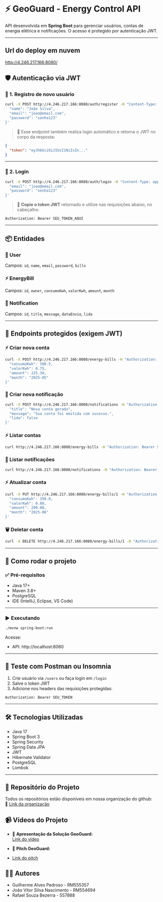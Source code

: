 # ⚡ GeoGuard - Energy Control API

API desenvolvida em **Spring Boot** para gerenciar usuários, contas de energia elétrica e notificações. O acesso é protegido por autenticação JWT.

---
## Url do deploy em nuvem
http://4.246.217.166:8080/

## 🛡️ Autenticação via JWT

### 🔐 1. Registro de novo usuário

```bash
curl -X POST http://4.246.217.166:8080/auth/register -H "Content-Type: application/json" -d '{
  "name": "João Silva",
  "email": "joao@email.com",
  "password": "senha123"
}'
```

> 🔁 Esse endpoint também realiza login automático e retorna o JWT no corpo da resposta:

```json
{
  "token": "eyJhbGciOiJIUzI1NiIsIn..."
}
```

---

### 🔐 2. Login

```bash
curl -X POST http://4.246.217.166:8080/auth/login -H "Content-Type: application/json" -d '{
  "email": "joao@email.com",
  "password": "senha123"
}'
```

> 🔑 **Copie o token JWT** retornado e utilize nas requisições abaixo, no cabeçalho:

```http
Authorization: Bearer SEU_TOKEN_AQUI
```

---

## 📦 Entidades

### 👤 User

Campos: `id`, `name`, `email`, `password`, `bills`

### ⚡ EnergyBill

Campos: `id`, `owner`, `consumoKwh`, `valorKwh`, `amount`, `month`

### 🔔 Notification

Campos: `id`, `title`, `message`, `dataEnvio`, `lida`

---

## 📮 Endpoints protegidos (exigem JWT)

### ⚡ Criar nova conta

```bash
curl -X POST http://4.246.217.166:8080/energy-bills -H "Authorization: Bearer SEU_TOKEN_AQUI" -H "Content-Type: application/json" -d '{
  "consumoKwh": 300.5,
  "valorKwh": 0.75,
  "amount": 225.38,
  "month": "2025-05"
}'
```

### 🔔 Criar nova notificação

```bash
curl -X POST http://4.246.217.166:8080/notifications -H "Authorization: Bearer SEU_TOKEN_AQUI" -H "Content-Type: application/json" -d '{
  "title": "Nova conta gerada",
  "message": "Sua conta foi emitida com sucesso.",
  "lida": false
}'
```

### ⚡ Listar contas

```bash
curl http://4.246.217.166:8080/energy-bills -H "Authorization: Bearer SEU_TOKEN_AQUI"
```

### 🔔 Listar notificações

```bash
curl http://4.246.217.166:8080/notifications -H "Authorization: Bearer SEU_TOKEN_AQUI"
```

### ⚡ Atualizar conta

```bash
curl -X PUT http://4.246.217.166:8080/energy-bills/1 -H "Authorization: Bearer SEU_TOKEN_AQUI" -H "Content-Type: application/json" -d '{
  "consumoKwh": 350.0,
  "valorKwh": 0.80,
  "amount": 280.00,
  "month": "2025-06"
}'
```

### 🗑️ Deletar conta

```bash
curl -X DELETE http://4.246.217.166:8080/energy-bills/1 -H "Authorization: Bearer SEU_TOKEN_AQUI"
```

---

## 🚀 Como rodar o projeto

### ✅ Pré-requisitos

- Java 17+
- Maven 3.8+
- PostgreSQL
- IDE (IntelliJ, Eclipse, VS Code)

---

### ▶️ Executando

```bash
./mvnw spring-boot:run
```

Acesse:

- API: http://localhost:8080

---

## 🧪 Teste com Postman ou Insomnia

1. Crie usuário via `/users` ou faça login em `/login`
2. Salve o token JWT
3. Adicione nos headers das requisições protegidas:

```
Authorization: Bearer SEU_TOKEN
```

---

## 🛠️ Tecnologias Utilizadas

- Java 17
- Spring Boot 3
- Spring Security
- Spring Data JPA
- JWT
- Hibernate Validator
- PostgreSQL
- Lombok

---

## 📂 Repositório do Projeto

Todos os repositórios estão disponiveis em nossa organização do github:  
📎 [Link da organização](https://github.com/GeoGuard-gs25)

## 📹 Vídeos do Projeto

- 🎥 **Apresentação da Solução GeoGuard:**  
  [Link do vídeo](https://youtu.be/YNFErko31fM?si=hFlQK_vrn-SA1UdO)

- 🎥 **Pitch GeoGuard:**
-   [Link do pitch](https://youtu.be/P2tlEBYjZfE) 


## 👨‍💻 Autores
-  Guilherme Alves Pedroso - RM555357
-  João Vitor Silva Nascimento - RM554694
-  Rafael Souza Bezerra - 557888
